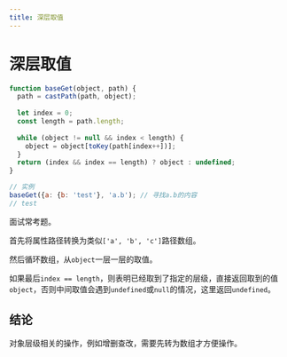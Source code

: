 ```yaml
---
title: 深层取值
---
```


# 深层取值

```js
function baseGet(object, path) {
  path = castPath(path, object);
  
  let index = 0;
  const length = path.length;
  
  while (object != null && index < length) {
    object = object[toKey(path[index++])];
  }
  return (index && index == length) ? object : undefined;
}

// 实例
baseGet({a: {b: 'test'}, 'a.b'); // 寻找a.b的内容
// test
```

面试常考题。

首先将属性路径转换为类似`['a', 'b', 'c']`路径数组。

然后循环数组，从`object`一层一层的取值。

如果最后`index == length`，则表明已经取到了指定的层级，直接返回取到的值`object`，否则中间取值会遇到`undefined`或`null`的情况，这里返回`undefined`。

## 结论

对象层级相关的操作，例如增删查改，需要先转为数组才方便操作。